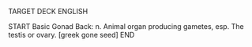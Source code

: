 TARGET DECK
ENGLISH

START
Basic
Gonad
Back: n. Animal organ producing gametes, esp. The testis or ovary. [greek gone seed]
END
